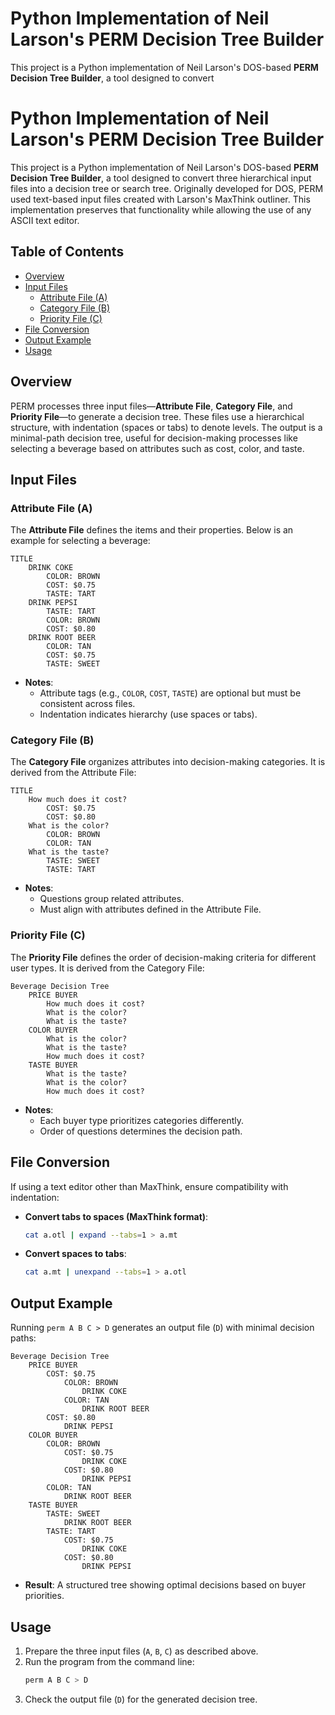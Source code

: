 # Python Implementation of Neil Larson's PERM Decision Tree Builder

This project is a Python implementation of Neil Larson's DOS-based **PERM Decision Tree Builder**, a tool designed to convert
# Python Implementation of Neil Larson's PERM Decision Tree Builder

This project is a Python implementation of Neil Larson's DOS-based **PERM Decision Tree Builder**, a tool designed to convert three hierarchical input files into a decision tree or search tree. Originally developed for DOS, PERM used text-based input files created with Larson's MaxThink outliner. This implementation preserves that functionality while allowing the use of any ASCII text editor.

## Table of Contents
- [Overview](#overview)
- [Input Files](#input-files)
  - [Attribute File (A)](#attribute-file-a)
  - [Category File (B)](#category-file-b)
  - [Priority File (C)](#priority-file-c)
- [File Conversion](#file-conversion)
- [Output Example](#output-example)
- [Usage](#usage)

## Overview
PERM processes three input files—**Attribute File**, **Category File**, and **Priority File**—to generate a decision tree. These files use a hierarchical structure, with indentation (spaces or tabs) to denote levels. The output is a minimal-path decision tree, useful for decision-making processes like selecting a beverage based on attributes such as cost, color, and taste.

## Input Files

### Attribute File (A)
The **Attribute File** defines the items and their properties. Below is an example for selecting a beverage:

```plaintext
TITLE
    DRINK COKE
        COLOR: BROWN
        COST: $0.75
        TASTE: TART
    DRINK PEPSI
        TASTE: TART
        COLOR: BROWN
        COST: $0.80
    DRINK ROOT BEER
        COLOR: TAN
        COST: $0.75
        TASTE: SWEET
```

- **Notes**:
  - Attribute tags (e.g., `COLOR`, `COST`, `TASTE`) are optional but must be consistent across files.
  - Indentation indicates hierarchy (use spaces or tabs).

### Category File (B)
The **Category File** organizes attributes into decision-making categories. It is derived from the Attribute File:

```plaintext
TITLE
    How much does it cost?
        COST: $0.75
        COST: $0.80
    What is the color?
        COLOR: BROWN
        COLOR: TAN
    What is the taste?
        TASTE: SWEET
        TASTE: TART
```

- **Notes**:
  - Questions group related attributes.
  - Must align with attributes defined in the Attribute File.

### Priority File (C)
The **Priority File** defines the order of decision-making criteria for different user types. It is derived from the Category File:

```plaintext
Beverage Decision Tree
    PRICE BUYER
        How much does it cost?
        What is the color?
        What is the taste?
    COLOR BUYER
        What is the color?
        What is the taste?
        How much does it cost?
    TASTE BUYER
        What is the taste?
        What is the color?
        How much does it cost?
```

- **Notes**:
  - Each buyer type prioritizes categories differently.
  - Order of questions determines the decision path.

## File Conversion
If using a text editor other than MaxThink, ensure compatibility with indentation:
- **Convert tabs to spaces (MaxThink format)**:
  ```bash
  cat a.otl | expand --tabs=1 > a.mt
  ```
- **Convert spaces to tabs**:
  ```bash
  cat a.mt | unexpand --tabs=1 > a.otl
  ```

## Output Example
Running `perm A B C > D` generates an output file (`D`) with minimal decision paths:

```plaintext
Beverage Decision Tree
    PRICE BUYER
        COST: $0.75
            COLOR: BROWN
                DRINK COKE
            COLOR: TAN
                DRINK ROOT BEER
        COST: $0.80
            DRINK PEPSI
    COLOR BUYER
        COLOR: BROWN
            COST: $0.75
                DRINK COKE
            COST: $0.80
                DRINK PEPSI
        COLOR: TAN
            DRINK ROOT BEER
    TASTE BUYER
        TASTE: SWEET
            DRINK ROOT BEER
        TASTE: TART
            COST: $0.75
                DRINK COKE
            COST: $0.80
                DRINK PEPSI
```

- **Result**: A structured tree showing optimal decisions based on buyer priorities.

## Usage
1. Prepare the three input files (`A`, `B`, `C`) as described above.
2. Run the program from the command line:
   ```bash
   perm A B C > D
   ```
3. Check the output file (`D`) for the generated decision tree.

